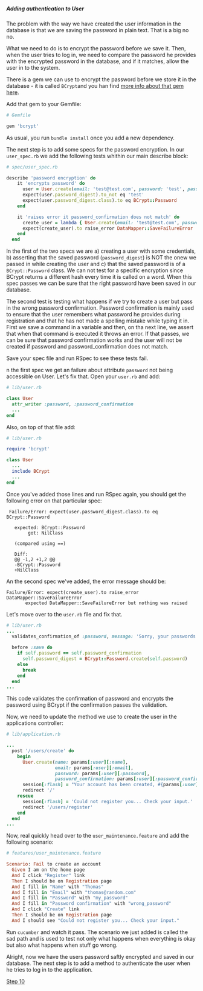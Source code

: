 ##### Adding authentication to User

The problem with the way we have created the user information in the database is that we are saving the password in plain text. That is a big no no.

What we need to do is to encrypt the password before we save it. Then, when the user tries to log in, we need to compare the password he provides with the encrypted password in the database, and if it matches, allow the user in to the system.

There is a gem we can use to encrypt the password before we store it in the database - it is called `BCrypt`and you han find [more info about that gem here](https://github.com/codahale/bcrypt-ruby).

Add that gem to your Gemfile:
```ruby
# Gemfile

gem 'bcrypt'
```
As usual, you run `bundle install` once you add a new dependency.

The next step is to add some specs for the password encryption. In our `user_spec.rb` we add the following tests whithin our main describe block:

```ruby
# spec/user_spec.rb

describe 'password encryption' do
    it 'encrypts password' do
      user = User.create(email: 'test@test.com', password: 'test', password_confirmation: 'test')
      expect(user.password_digest).to_not eq 'test'
      expect(user.password_digest.class).to eq BCrypt::Password
    end

    it 'raises error it password_confirmation does not match' do
      create_user = lambda { User.create(email: 'test@test.com', password: 'test', password_confirmation: 'wrong-test') }
      expect(create_user).to raise_error DataMapper::SaveFailureError
    end
  end
```

In the first of the two specs we are a) creating a user with some credentials, b) asserting that the saved password (`password_digest`) is NOT the onew we passed in while creating the user and
c) that the saved password is of a `BCrypt::Password` class. We can not test for a specific encryption since BCrypt returns a different hash every time it is called on a word.
When this spec passes we can be sure that the right password have been saved in our database.

The second test is testing what happens if we try to create a user but pass in the wrong password confirmation. Password confirmation is mainly used to ensure that the user remembers what password he provides during registration and that he has not made a spelling mistake while typing it in.
First we save a command in a variable and then, on tha next line, we assert that when that command is executed it throws an error. If that passes, we can be sure that
password confirmation works and the user will not be created if password and password_confirmation does not match.

Save your spec file and run RSpec to see these tests fail.

n the first spec we get an failure about attribute `password` not being accessible on User. Let's fix that. Open your `user.rb` and add:

```ruby
# lib/user.rb

class User
  attr_writer :password, :password_confirmation
  ...
end
```

Also, on top of that file add:

```ruby
# lib/user.rb

require 'bcrypt'

class User
  ...
  include BCrypt
  ...
end
```

Once you've added those lines and run RSpec again, you should get the following error on that particular spec:

```
 Failure/Error: expect(user.password_digest.class).to eq BCrypt::Password

   expected: BCrypt::Password
        got: NilClass

   (compared using ==)

   Diff:
   @@ -1,2 +1,2 @@
   -BCrypt::Password
   +NilClass
```

An the second spec we've added, the error message should be:

```
Failure/Error: expect(create_user).to raise_error DataMapper::SaveFailureError
       expected DataMapper::SaveFailureError but nothing was raised
```

Let's move over to the `user.rb` file and fix that.

```ruby
# lib/user.rb
...
  validates_confirmation_of :password, message: 'Sorry, your passwords don\'t match'

  before :save do
    if self.password == self.password_confirmation
      self.password_digest = BCrypt::Password.create(self.password)
    else
      break
    end
  end
...
```

This code validates the confirmation of password and encrypts the password using BCrypt if the confirmation passes the validation.

Now, we need to update the method we use to create the user in the applications controller:

```ruby
# lib/application.rb

...
  post '/users/create' do
    begin
      User.create(name: params[:user][:name],
                  email: params[:user][:email],
                  password: params[:user][:password],
                  password_confirmation: params[:user][:password_confirmation])
      session[:flash] = "Your account has been created, #{params[:user][:name]}"
      redirect '/'
    rescue
      session[:flash] = 'Could not register you... Check your input.'
      redirect '/users/register'
    end
  end
...
```

Now, real quickly head over to the `user_maintenance.feature` and add the following scenario:

```ruby
# features/user_maintenance.feature

Scenario: Fail to create an account
  Given I am on the home page
  And I click "Register" link
  Then I should be on Registration page
  And I fill in "Name" with "Thomas"
  And I fill in "Email" with "thomas@random.com"
  And I fill in "Password" with "my_password"
  And I fill in "Password confirmation" with "wrong_password"
  And I click "Create" link
  Then I should be on Registration page
  And I should see "Could not register you... Check your input."
```
Run `cucumber` and watch it pass. The scenario we just added is called the sad path and is used to test not only what happens when everything is okay but also what happens when stuff go wrong.

Alright, now we have the users password saftly encrypted and saved in our database. The next step is to add a method to authenticate the user when he tries to log in to the application.


[Step 10](step10.md)